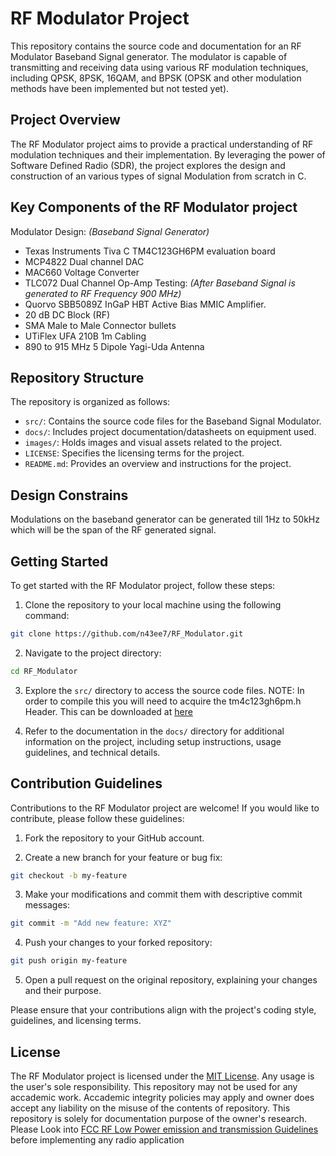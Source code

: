 # RF Modulator Project

This repository contains the source code and documentation for an RF Modulator Baseband Signal generator. The modulator is capable of transmitting and receiving data using various RF modulation techniques, including QPSK, 8PSK, 16QAM, and BPSK (OPSK and other modulation methods have been implemented but not tested yet).

## Project Overview

The RF Modulator project aims to provide a practical understanding of RF modulation techniques and their implementation. By leveraging the power of Software Defined Radio (SDR), the project explores the design and construction of an various types of signal Modulation from scratch in C.

## Key Components of the RF Modulator project
Modulator Design: _(Baseband Signal Generator)_
- Texas Instruments Tiva C TM4C123GH6PM evaluation board
- MCP4822 Dual channel DAC
- MAC660 Voltage Converter
- TLC072 Dual Channel Op-Amp
Testing: _(After Baseband Signal is generated to RF Frequency 900 MHz)_
- Quorvo SBB5089Z InGaP HBT Active Bias MMIC Amplifier.
- 20 dB DC Block (RF) 
- SMA Male to Male Connector bullets
- UTiFlex UFA 210B 1m Cabling
- 890 to 915 MHz 5 Dipole Yagi-Uda Antenna

## Repository Structure
The repository is organized as follows:

- `src/`: Contains the source code files for the Baseband Signal Modulator.
- `docs/`: Includes project documentation/datasheets on equipment used.
- `images/`: Holds images and visual assets related to the project.
- `LICENSE`: Specifies the licensing terms for the project.
- `README.md`: Provides an overview and instructions for the project.

## Design Constrains
Modulations on the baseband generator can be generated till 1Hz to 50kHz which will be the span of the RF generated signal.  
## Getting Started

To get started with the RF Modulator project, follow these steps:

1. Clone the repository to your local machine using the following command:

```bash
git clone https://github.com/n43ee7/RF_Modulator.git
```

2. Navigate to the project directory:

```bash
cd RF_Modulator
```

3. Explore the `src/` directory to access the source code files. NOTE: In order to compile this you will need to acquire the tm4c123gh6pm.h Header. This can be downloaded at [here](https://github.com/yuvadm/tiva-c/blob/master/inc/tm4c123gh6pm.h)

4. Refer to the documentation in the `docs/` directory for additional information on the project, including setup instructions, usage guidelines, and technical details.

## Contribution Guidelines

Contributions to the RF Modulator project are welcome! If you would like to contribute, please follow these guidelines:

1. Fork the repository to your GitHub account.

2. Create a new branch for your feature or bug fix:

```bash
git checkout -b my-feature
```

3. Make your modifications and commit them with descriptive commit messages:

```bash
git commit -m "Add new feature: XYZ"
```

4. Push your changes to your forked repository:

```bash
git push origin my-feature
```

5. Open a pull request on the original repository, explaining your changes and their purpose.

Please ensure that your contributions align with the project's coding style, guidelines, and licensing terms.

## License

The RF Modulator project is licensed under the [MIT License](LICENSE). Any usage is the user's sole responsibility. This repository may not be used for any accademic work. Accademic integrity policies may apply and owner does accept any liability on the misuse of the contents of repository. This repository is solely for documentation purpose of the owner's research. Please Look into [FCC RF Low Power emission and transmission Guidelines]() before implementing any radio application
